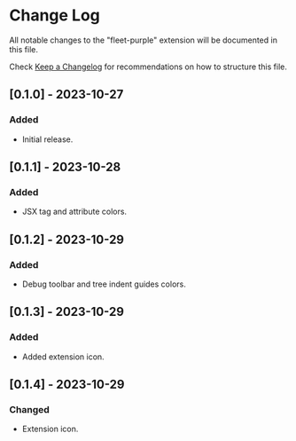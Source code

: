 # Change Log

All notable changes to the "fleet-purple" extension will be documented in this file.

Check [Keep a Changelog](http://keepachangelog.com/) for recommendations on how to structure this file.

## [0.1.0] - 2023-10-27

### Added

- Initial release.

## [0.1.1] - 2023-10-28

### Added

- JSX tag and attribute colors.

## [0.1.2] - 2023-10-29

### Added

- Debug toolbar and tree indent guides colors.

## [0.1.3] - 2023-10-29

### Added

- Added extension icon.

## [0.1.4] - 2023-10-29

### Changed

- Extension icon.

